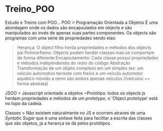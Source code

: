 # Treino_POO
 Estudo e Treino com POO...
 POO > Programação Orientada a Objetos
 É uma abordagem onde os dados são encapsulados em objects e são manipulados ao invés de apenas suas partes componentes.
 Os objects são programas com uma série de propriedades sendo elas:
 > Herança:
    O object filho herda propriedades e métodos dos objects pai
 > Polimorfismo:
    Objects podem herdar classes mas se comportam de forma diferente
 > Encapsulamento:
    Cada classe possui propriedades e métodos independentes do resto do código
 > Abstração
    Transformação de um objeto complexo em um simples (ex: um veículo automotivo terreste com freios e um veículo automotor aquático movido a remo são ambos apenas veículos //veículos == forma abstrata)

JSOO > Javascript orientado a objetos
~Protótipo: todos os objects js herdam propriedades e métodos de um *prototype*, o 'Object.prototype' está no topo da cadeia. 

Classes > Não existem naturalmente no JS e ocorrem atraves de uma *Syntatic Sugar* que é uma sintaxe feita para facilitar a escrita das classes que são objetos, já a herança se dá pelos protótipos.